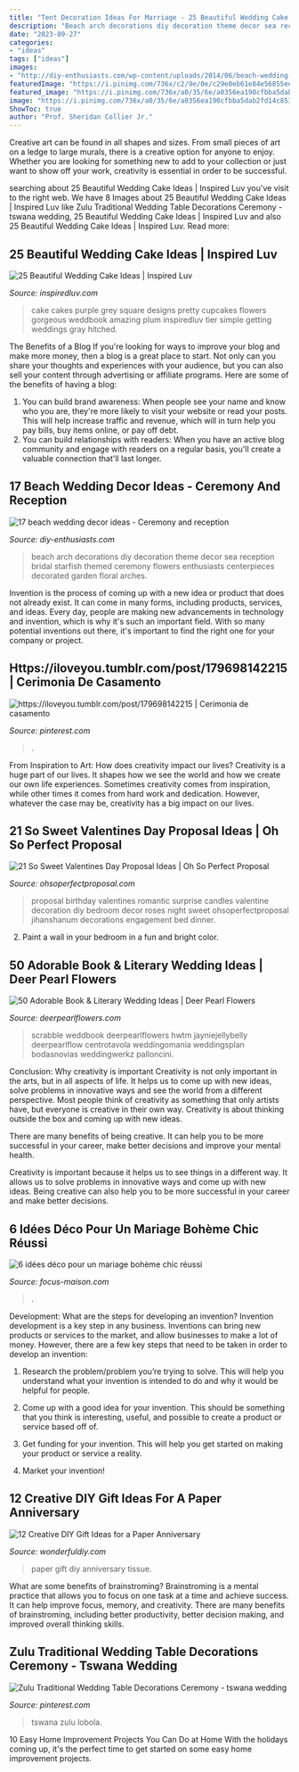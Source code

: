 ```yaml
---
title: "Tent Decoration Ideas For Marriage - 25 Beautiful Wedding Cake Ideas"
description: "Beach arch decorations diy decoration theme decor sea reception bridal starfish themed ceremony flowers enthusiasts centerpieces decorated garden floral arches"
date: "2023-09-27"
categories:
- "ideas"
tags: ["ideas"]
images:
- "http://diy-enthusiasts.com/wp-content/uploads/2014/06/beach-wedding-decorations-wedding-arch-starfish-flowers.jpg"
featuredImage: "https://i.pinimg.com/736x/c2/9e/0e/c29e0eb61e84e56855ee34ca2a0a2a05.jpg"
featured_image: "https://i.pinimg.com/736x/a0/35/6e/a0356ea190cfbba5dab2fd14c8537a42.jpg"
image: "https://i.pinimg.com/736x/a0/35/6e/a0356ea190cfbba5dab2fd14c8537a42.jpg"
ShowToc: true
author: "Prof. Sheridan Collier Jr."
---
```



Creative art can be found in all shapes and sizes. From small pieces of art on a ledge to large murals, there is a creative option for anyone to enjoy. Whether you are looking for something new to add to your collection or just want to show off your work, creativity is essential in order to be successful.

	

		
searching about 25 Beautiful Wedding Cake Ideas | Inspired Luv you've visit to the right web. We have 8 Images about 25 Beautiful Wedding Cake Ideas | Inspired Luv like Zulu Traditional Wedding Table Decorations Ceremony - tswana wedding, 25 Beautiful Wedding Cake Ideas | Inspired Luv and also 25 Beautiful Wedding Cake Ideas | Inspired Luv. Read more:
		
    
## 25 Beautiful Wedding Cake Ideas | Inspired Luv

<img loading=lazy src="http://www.inspiredluv.com/wp-content/uploads/2016/09/4-Beautiful-Wedding-Cake-Ideas.jpg" onerror="this.onerror=null;this.src='https://tse4.mm.bing.net/th?id=OIP.aGO9X5_6lVuPl87dsSeAogHaLH&amp;pid=15.1';" alt="25 Beautiful Wedding Cake Ideas | Inspired Luv">

_Source: inspiredluv.com_

>cake cakes purple grey square designs pretty cupcakes flowers gorgeous weddbook amazing plum inspiredluv tier simple getting weddings gray hitched. 

	

The Benefits of a Blog
If you're looking for ways to improve your blog and make more money, then a blog is a great place to start. Not only can you share your thoughts and experiences with your audience, but you can also sell your content through advertising or affiliate programs. Here are some of the benefits of having a blog: 
1) You can build brand awareness: When people see your name and know who you are, they're more likely to visit your website or read your posts. This will help increase traffic and revenue, which will in turn help you pay bills, buy items online, or pay off debt. 
2) You can build relationships with readers: When you have an active blog community and engage with readers on a regular basis, you'll create a valuable connection that'll last longer.

    
## 17 Beach Wedding Decor Ideas - Ceremony And Reception

<img loading=lazy src="http://diy-enthusiasts.com/wp-content/uploads/2014/06/beach-wedding-decorations-wedding-arch-starfish-flowers.jpg" onerror="this.onerror=null;this.src='https://tse1.mm.bing.net/th?id=OIP.vCW7Js6Mg_Vev-vZdFkYqAHaLG&amp;pid=15.1';" alt="17 beach wedding decor ideas - Ceremony and reception">

_Source: diy-enthusiasts.com_

>beach arch decorations diy decoration theme decor sea reception bridal starfish themed ceremony flowers enthusiasts centerpieces decorated garden floral arches. 

	

Invention is the process of coming up with a new idea or product that does not already exist. It can come in many forms, including products, services, and ideas. Every day, people are making new advancements in technology and invention, which is why it's such an important field. With so many potential inventions out there, it's important to find the right one for your company or project.

    
## Https://iloveyou.tumblr.com/post/179698142215 | Cerimonia De Casamento

<img loading=lazy src="https://i.pinimg.com/736x/c2/9e/0e/c29e0eb61e84e56855ee34ca2a0a2a05.jpg" onerror="this.onerror=null;this.src='https://tse1.mm.bing.net/th?id=OIP.Iopw_01OuBMhHAxKdvaHWAHaLH&amp;pid=15.1';" alt="https://iloveyou.tumblr.com/post/179698142215 | Cerimonia de casamento">

_Source: pinterest.com_

>. 

	

From Inspiration to Art: How does creativity impact our lives?
Creativity is a huge part of our lives. It shapes how we see the world and how we create our own life experiences. Sometimes creativity comes from inspiration, while other times it comes from hard work and dedication. However, whatever the case may be, creativity has a big impact on our lives.

    
## 21 So Sweet Valentines Day Proposal Ideas | Oh So Perfect Proposal

<img loading=lazy src="https://ohsoperfectproposal.com/wp-content/uploads/2018/01/valentines-day-proposal-romantic-decor-roses-candles-livelovesurprise-via-instagram.jpg" onerror="this.onerror=null;this.src='https://tse2.mm.bing.net/th?id=OIP.k4rhW0sIX00Vc2DQcSh0EgHaLG&amp;pid=15.1';" alt="21 So Sweet Valentines Day Proposal Ideas | Oh So Perfect Proposal">

_Source: ohsoperfectproposal.com_

>proposal birthday valentines romantic surprise candles valentine decoration diy bedroom decor roses night sweet ohsoperfectproposal jihanshanum decorations engagement bed dinner. 

	

2. Paint a wall in your bedroom in a fun and bright color.

    
## 50 Adorable Book &amp; Literary Wedding Ideas | Deer Pearl Flowers

<img loading=lazy src="https://www.deerpearlflowers.com/wp-content/uploads/2015/06/books-wedding-centerpiece.jpg" onerror="this.onerror=null;this.src='https://tse4.mm.bing.net/th?id=OIP.jv1V1DqfY4b530-808ywbQHaLH&amp;pid=15.1';" alt="50 Adorable Book &amp; Literary Wedding Ideas | Deer Pearl Flowers">

_Source: deerpearlflowers.com_

>scrabble weddbook deerpearlflowers hwtm jayniejellybelly deerpearlflow centrotavola weddingomania weddingsplan bodasnovias weddingwerkz palloncini. 

	

Conclusion: Why creativity is important
Creativity is not only important in the arts, but in all aspects of life. It helps us to come up with new ideas, solve problems in innovative ways and see the world from a different perspective.
Most people think of creativity as something that only artists have, but everyone is creative in their own way. Creativity is about thinking outside the box and coming up with new ideas.

There are many benefits of being creative. It can help you to be more successful in your career, make better decisions and improve your mental health.

Creativity is important because it helps us to see things in a different way. It allows us to solve problems in innovative ways and come up with new ideas. Being creative can also help you to be more successful in your career and make better decisions.

    
## 6 Idées Déco Pour Un Mariage Bohème Chic Réussi

<img loading=lazy src="https://media.focus-maison.com/i/842/8429344/6-idees-deco-mariage-boheme-chic-reussi-L-Goc9cu.jpeg" onerror="this.onerror=null;this.src='https://tse3.mm.bing.net/th?id=OIP.rfb0Ka7IeIb_aoAKeGBTTwAAAA&amp;pid=15.1';" alt="6 idées déco pour un mariage bohème chic réussi">

_Source: focus-maison.com_

>. 

	

Development: What are the steps for developing an invention?
Invention development is a key step in any business. Inventions can bring new products or services to the market, and allow businesses to make a lot of money. However, there are a few key steps that need to be taken in order to develop an invention:
1. Research the problem/problem you’re trying to solve. This will help you understand what your invention is intended to do and why it would be helpful for people.

2. Come up with a good idea for your invention. This should be something that you think is interesting, useful, and possible to create a product or service based off of.

3. Get funding for your invention. This will help you get started on making your product or service a reality.

4. Market your invention!

    
## 12 Creative DIY Gift Ideas For A Paper Anniversary

<img loading=lazy src="https://cdn.wonderfuldiy.com/wp-content/uploads/2017/04/Tissue-paper-home-decoration-.jpeg" onerror="this.onerror=null;this.src='https://tse3.mm.bing.net/th?id=OIP.MXxkoFfQmrIdy6lEEOp4cgHaJ4&amp;pid=15.1';" alt="12 Creative DIY Gift Ideas for a Paper Anniversary">

_Source: wonderfuldiy.com_

>paper gift diy anniversary tissue. 

	

What are some benefits of brainstroming?
Brainstroming is a mental practice that allows you to focus on one task at a time and achieve success. It can help improve focus, memory, and creativity. There are many benefits of brainstroming, including better productivity, better decision making, and improved overall thinking skills.

    
## Zulu Traditional Wedding Table Decorations Ceremony - Tswana Wedding

<img loading=lazy src="https://i.pinimg.com/736x/a0/35/6e/a0356ea190cfbba5dab2fd14c8537a42.jpg" onerror="this.onerror=null;this.src='https://tse3.mm.bing.net/th?id=OIP.z7fD_iNZC4vfqAzUbhk8tAHaJ3&amp;pid=15.1';" alt="Zulu Traditional Wedding Table Decorations Ceremony - tswana wedding">

_Source: pinterest.com_

>tswana zulu lobola. 

	

10 Easy Home Improvement Projects You Can Do at Home
With the holidays coming up, it's the perfect time to get started on some easy home improvement projects.

